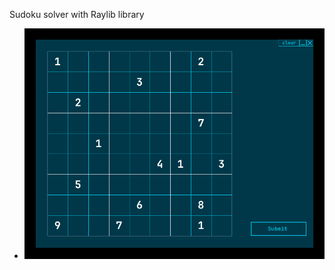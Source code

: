 Sudoku solver with Raylib library
- [![Gameplay video](https://raw.githubusercontent.com/klinar-fri/Sudoku/master/sudokuThumbnail.png)](https://raw.githubusercontent.com/klinar-fri/Sudoku/master/sudokuVideo.mp4)
